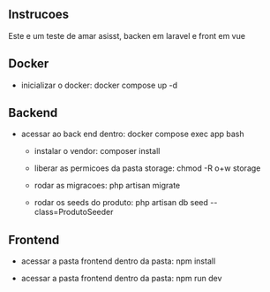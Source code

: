 
## Instrucoes

Este e um teste de amar asisst, backen em laravel e front em vue

## Docker

- inicializar o docker:  docker compose up -d

## Backend

- acessar ao back end dentro: docker compose exec app bash

    - instalar o vendor: composer install

    - liberar as permicoes da pasta storage: chmod -R o+w storage

    - rodar as migracoes: php artisan migrate

    - rodar os seeds do produto: php artisan db seed --class=ProdutoSeeder 

## Frontend

- acessar a pasta frontend dentro da pasta: npm install

- acessar a pasta frontend dentro da pasta: npm run dev
